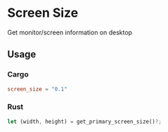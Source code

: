 # Screen Size

Get monitor/screen information on desktop

## Usage

### Cargo

```toml
screen_size = "0.1"
```

### Rust

```rust
let (width, height) = get_primary_screen_size()?;
```
